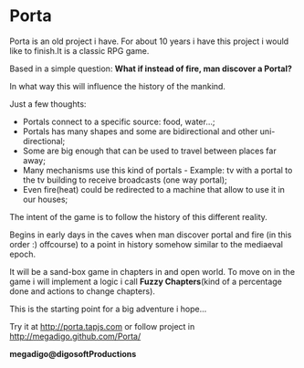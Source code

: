 Porta
=====

Porta is an old project i have. For about 10 years i have this project i would like to finish.It is a classic RPG game.

Based in a simple question: **What if instead of fire, man discover a Portal?**

In what way this will influence the history of the mankind.

Just a few thoughts:
- Portals connect to a specific source: food, water...;
- Portals has many shapes and some are bidirectional and other uni-directional;
- Some are big enough that can be used to travel between places far away;
- Many mechanisms use this kind of portals - Example: tv with a portal to the tv building to receive broadcasts (one way portal);
- Even fire(heat) could be redirected to a machine that allow to use it in our houses;

The intent of the game is to follow the history of this different reality.

Begins in early days in the caves when man discover portal and fire (in this order :) offcourse) to a point in history somehow similar to the mediaeval epoch. 

It will be a sand-box game in chapters in and open world. To move on in the game i will implement a logic i call **Fuzzy Chapters**(kind of a percentage done and actions to change chapters).

This is the starting point for a big adventure i hope…

Try it at http://porta.tapjs.com or follow project in http://megadigo.github.com/Porta/

**megadigo@digosoftProductions**
